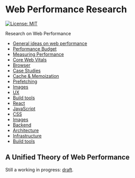 # Web Performance Research

[![License: MIT](https://img.shields.io/badge/License-MIT-blue.svg)](https://opensource.org/licenses/MIT)

Research on Web Performance

- [General ideas on web performance](general)
- [Performance Budget](performance-budget)
- [Measuring Performance](measuring-performance)
- [Core Web Vitals](core-web-vitals)
- [Browser](browser)
- [Case Studies](case-studies)
- [Cache & Memoization](cache-and-memoization)
- [Prefetching](prefetching)
- [Images](images)
- [UX](ux)
- [Build tools](build-tools)
- [React](react)
- [JavaScript](javascript)
- [CSS](css)
- [Images](images)
- [Backend](backend)
- [Architecture](architecture)
- [Infrastructure](infrastructure)
- [Build tools](build-tools)

## A Unified Theory of Web Performance

Still a working in progress: [draft](draft/a-unified-theory-of-web-performance.md).
